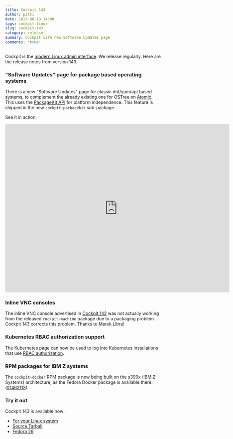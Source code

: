 ```yaml
---
title: Cockpit 143
author: pitti
date: 2017-06-19 14:00
tags: cockpit linux
slug: cockpit-143
category: release
summary: Cockpit with new Software Updates page
comments: 'true'
---
```


Cockpit is the [modern Linux admin interface](http://cockpit-project.org/). We release regularly.
Here are the release notes from version 143.

### "Software Updates" page for package based operating systems

There is a new "Software Updates" page for classic dnf/yum/apt based systems,
to complement the already existing one for OSTree on
[Atomic](https://www.projectatomic.io). This uses the [PackageKit
API](https://www.freedesktop.org/software/PackageKit/) for platform
independence. This feature is shipped in the new `cockpit-packagekit`
sub-package.

See it in action:

<iframe width="720" height="540" src="https://www.youtube.com/embed/BENWI-dTKMs?rel=0" frameborder="0" allowfullscreen></iframe>

### Inline VNC consoles

The inline VNC console advertised in [Cockpit 142](http://cockpit-project.org/blog/cockpit-142.html)
was not actually working from the released `cockpit-machine` package due to a
packaging problem. Cockpit 143 corrects this problem. Thanks to Marek Libra!

### Kubernetes RBAC authorization support

The Kubernetes page can now be used to log into Kubernetes installations that
use [RBAC authorization](https://kubernetes.io/docs/admin/authorization/rbac/).

### RPM packages for IBM Z systems

The `cockpit-docker` RPM package is now being built on the s390x (IBM Z
Systems) architecture, as the Fedora Docker package is available there.
([#1462113](https://bugzilla.redhat.com/show_bug.cgi?id=1462113))

### Try it out

Cockpit 143 is available now:

 * [For your Linux system](http://cockpit-project.org/running.html)
 * [Source Tarball](https://github.com/cockpit-project/cockpit/releases/tag/143)
 * [Fedora 26](https://bodhi.fedoraproject.org/updates/cockpit-143-1.fc26)
